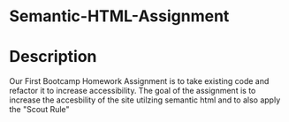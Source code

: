 # Semantic-HTML-Assignment
# Description
Our First Bootcamp Homework Assignment is to take existing code and refactor it to increase accessibility.
The goal of the assignment is to increase the accesbility of the site utilzing semantic html and to also apply the "Scout Rule"
